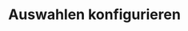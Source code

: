 ---
layout: collection
title: Auswahlen konfigurieren
description: Erfahre, wie du Mitarbeiter nach bestimmten Merkmalen gruppierst.
redirect_to:
  - https://academy.injixo.com/scheduling-configuration/planconfig-075-de-set-up-selections
---